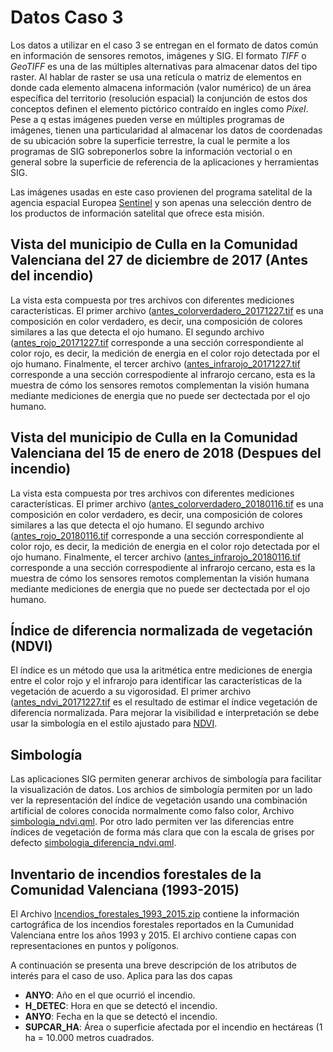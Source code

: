 # Datos Caso 3 

Los datos a utilizar en el caso 3 se entregan en el formato de datos común en información de sensores remotos, imágenes y SIG. El formato *TIFF* o *GeoTIFF* es una de las múltiples alternativas para almacenar datos del tipo raster. Al hablar de raster se usa una retícula o matriz de elementos en donde cada elemento almacena información (valor numérico) de un área específica del territorio (resolución espacial) la conjunción de estos dos conceptos definen el elemento pictórico contraído en ingles como *Pixel*. Pese a q estas imágenes pueden verse en múltiples programas de imágenes, tienen una particularidad al almacenar los datos de coordenadas de su ubicación sobre la superficie terrestre, la cual le permite a los programas de SIG sobreponerlos sobre la información vectorial o en general sobre la superficie de referencia de la aplicaciones y herramientas SIG.

Las imágenes usadas en este caso provienen del programa satelital de la agencia espacial Europea [Sentinel](https://sentinel.esa.int/web/sentinel/home) y son apenas una selección dentro de los productos de información satelital que ofrece esta misión.

## Vista del municipio de Culla en la Comunidad Valenciana del 27 de diciembre de 2017 (Antes del incendio)

La vista esta compuesta por tres archivos con diferentes mediciones características. El primer archivo ([antes_colorverdadero_20171227.tif](antes_colorverdadero_20171227.tif) es una composición en color verdadero, es decir, una composición de colores similares a las que detecta el ojo humano. El segundo archivo ([antes_rojo_20171227.tif](antes_rojo_20171227.tif) corresponde a una sección correspondiente al color rojo, es decir, la medición de energia en el color rojo detectada por el ojo humano. Finalmente, el tercer archivo ([antes_infrarojo_20171227.tif](antes_infrarojo_20171227.tif) corresponde a una sección correspodiente al infrarojo cercano, esta es la muestra de cómo los sensores remotos complementan la visión humana mediante mediciones de energia que no puede ser dectectada por el ojo humano.

## Vista del municipio de Culla en la Comunidad Valenciana del 15 de enero de 2018 (Despues del incendio)

La vista esta compuesta por tres archivos con diferentes mediciones características. El primer archivo ([antes_colorverdadero_20180116.tif](antes_colorverdadero_20180116.tif) es una composición en color verdadero, es decir, una composición de colores similares a las que detecta el ojo humano. El segundo archivo ([antes_rojo_20180116.tif](antes_rojo_20180116.tif) corresponde a una sección correspondiente al color rojo, es decir, la medición de energia en el color rojo detectada por el ojo humano. Finalmente, el tercer archivo ([antes_infrarojo_20180116.tif](antes_infrarojo_20180116.tif) corresponde a una sección correspodiente al infrarojo cercano, esta es la muestra de cómo los sensores remotos complementan la visión humana mediante mediciones de energia que no puede ser dectectada por el ojo humano.

## Índice de diferencia normalizada de vegetación (NDVI)

El índice es un método que usa la aritmética entre mediciones de energia entre el color rojo y el infrarojo para identificar las características de la vegetación de acuerdo a su vigorosidad. El primer archivo ([antes_ndvi_20171227.tif](antes_ndvi_20171227.tif) es el resultado de estimar el índice vegetación de diferencia normalizada. Para mejorar la visibilidad e interpretación se debe usar la simbología en el  estilo ajustado para [NDVI](simbologia_ndvi.qml).

## Simbología

Las aplicaciones SIG permiten generar archivos de simbología para facilitar la visualización de datos. Los archios de simbología permiten por un lado ver la representación del índice de vegetación usando una combinación artificial de colores conocida normalmente como falso color, Archivo [simbologia_ndvi.qml](simbologia_ndvi.qml). Por otro lado permiten ver las diferencias entre índices de vegetación de forma más clara que con la escala de grises por defecto [simbologia_diferencia_ndvi.qml](simbologia_diferencia_ndvi.qml).

## Inventario de incendios forestales de la Comunidad Valenciana (1993-2015)

El Archivo [Incendios_forestales_1993_2015.zip](Incendios_forestales_1993_2015.zip) contiene la información cartográfica de los incendios forestales reportados en la Cumunidad Valenciana entre los años 1993 y 2015. El archivo contiene capas con representaciones en puntos y polígonos.

A continuación se presenta una breve descripción de los atributos de interés para el caso de uso. Aplica para las dos capas

* **ANYO**: Año en el que ocurrió el incendio.
* **H_DETEC**: Hora en que se detectó el incendio.
* **ANYO**: Fecha en la que se detectó el incendio.
* **SUPCAR_HA**: Área o superficie afectada por el incendio en hectáreas (1 ha = 10.000 metros cuadrados.